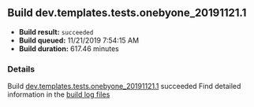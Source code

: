 ## Build dev.templates.tests.onebyone_20191121.1
- **Build result:** `succeeded`
- **Build queued:** 11/21/2019 7:54:15 AM
- **Build duration:** 617.46 minutes
### Details
Build [dev.templates.tests.onebyone_20191121.1](https://winappstudio.visualstudio.com/web/build.aspx?pcguid=a4ef43be-68ce-4195-a619-079b4d9834c2&builduri=vstfs%3a%2f%2f%2fBuild%2fBuild%2f31982) succeeded
Find detailed information in the [build log files]()
